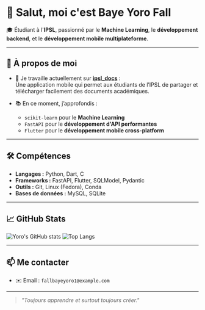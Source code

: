 # 👋 Salut, moi c'est **Baye Yoro Fall**

🎓 Étudiant à l'**IPSL**, passionné par le **Machine Learning**, le **développement backend**, et le **développement mobile multiplateforme**.

---

## 🚀 À propos de moi

- 🔭 Je travaille actuellement sur [**ipsl_docs**](https://github.com/fallyoro/ipsl_docs) :  
  Une application mobile qui permet aux étudiants de l’IPSL de partager et télécharger facilement des documents académiques.

- 📚 En ce moment, j’approfondis :
  - `scikit-learn` pour le **Machine Learning**
  - `FastAPI` pour le **développement d'API performantes**
  - `Flutter` pour le **développement mobile cross-platform**

---

## 🛠️ Compétences

- **Langages :** Python, Dart, C
- **Frameworks :** FastAPI, Flutter, SQLModel, Pydantic
- **Outils :** Git, Linux (Fedora), Conda
- **Bases de données :** MySQL, SQLite

---

## 📈 GitHub Stats

<!-- Tu peux activer ces stats si tu veux -->
![Yoro's GitHub stats](https://github-readme-stats.vercel.app/api?username=fallyoro&show_icons=true&theme=radical)
![Top Langs](https://github-readme-stats.vercel.app/api/top-langs/?username=fallyoro&layout=compact&theme=radical)

---

## 📫 Me contacter

- ✉️ Email : `fallbayeyoro1@example.com`
<!--- 🌐 Portfolio : *(bientôt disponible)*
- 🐙 GitHub : [fallyoro](https://github.com/fallyoro)
-->

---

> *"Toujours apprendre et surtout toujours créer."*

<!--
**fallyoro/fallyoro** is a ✨ _special_ ✨ repository because its `README.md` (this file) appears on your GitHub profile.

Here are some ideas to get you started:

- 🔭 I’m currently working on ...
- 🌱 I’m currently learning ...
- 👯 I’m looking to collaborate on ...
- 🤔 I’m looking for help with ...
- 💬 Ask me about ...
- 📫 How to reach me: ...
- 😄 Pronouns: ...
- ⚡ Fun fact: ...
-->
